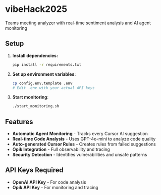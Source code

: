 # vibeHack2025
Teams meeting analyzer with real-time sentiment analysis and AI agent monitoring

## Setup

1. **Install dependencies:**
   ```bash
   pip install -r requirements.txt
   ```

2. **Set up environment variables:**
   ```bash
   cp config.env.template .env
   # Edit .env with your actual API keys
   ```

3. **Start monitoring:**
   ```bash
   ./start_monitoring.sh
   ```

## Features

- **Automatic Agent Monitoring** - Tracks every Cursor AI suggestion
- **Real-time Code Analysis** - Uses GPT-4o-mini to analyze code quality  
- **Auto-generated Cursor Rules** - Creates rules from failed suggestions
- **Opik Integration** - Full observability and tracing
- **Security Detection** - Identifies vulnerabilities and unsafe patterns

## API Keys Required

- **OpenAI API Key** - For code analysis
- **Opik API Key** - For monitoring and tracing 